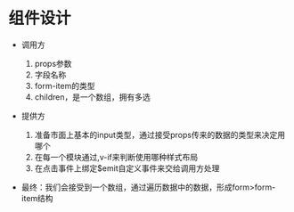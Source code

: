 # 组件设计



* 调用方
  1.  props参数
     1. 字段名称
     2. form-item的类型
     3. children，是一个数组，拥有多选
  
* 提供方
  1. 准备市面上基本的input类型，通过接受props传来的数据的类型来决定用哪个
  2. 在每一个模块通过,v-if来判断使用哪种样式布局
  3. 在点击事件上绑定$emit自定义事件来交给调用方处理
* 最终：我们会接受到一个数组，通过遍历数据中的数据，形成form>form-item结构